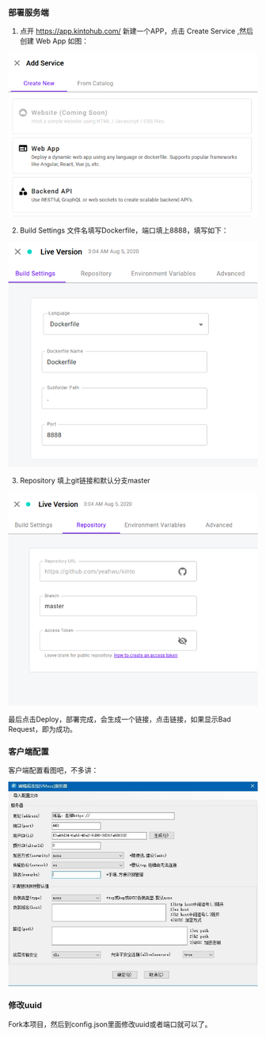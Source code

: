 ### 部署服务端
1. 点开 https://app.kintohub.com/ 新建一个APP，点击 Create Service ,然后创建 Web App 如图：

![创建 web app](/img/kinto2.PNG)

2. Build Settings 文件名填写Dockerfile，端口填上8888，填写如下：

![build](/img/kinto.PNG)

3. Repository 填上git链接和默认分支master

![repository](/img/kinto1.PNG)

最后点击Deploy，部署完成，会生成一个链接，点击链接，如果显示Bad Request，即为成功。

### 客户端配置

客户端配置看图吧，不多讲：

![v2ray](/img/kinto3.jpg)

### 修改uuid

Fork本项目，然后到config.json里面修改uuid或者端口就可以了。
